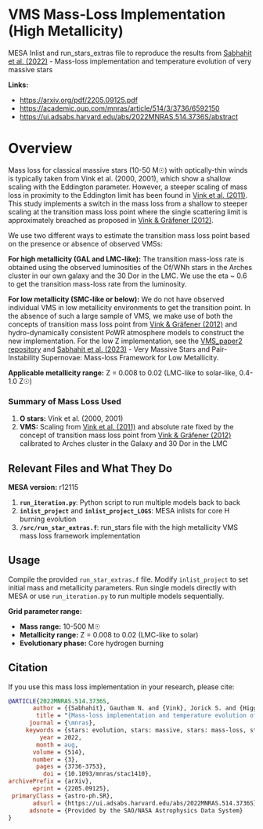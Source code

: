 # VMS Mass-Loss Implementation (High Metallicity)

MESA Inlist and run_stars_extras file to reproduce the results from [Sabhahit et al. (2022)](https://ui.adsabs.harvard.edu/abs/2022MNRAS.514.3736S/abstract) - Mass-loss implementation and temperature evolution of very massive stars

**Links:**
- https://arxiv.org/pdf/2205.09125.pdf
- https://academic.oup.com/mnras/article/514/3/3736/6592150
- https://ui.adsabs.harvard.edu/abs/2022MNRAS.514.3736S/abstract

# Overview

Mass loss for classical massive stars (10-50 M☉) with optically-thin winds is typically taken from Vink et al. (2000, 2001), which show a shallow scaling with the Eddington parameter. However, a steeper scaling of mass loss in proximity to the Eddington limit has been found in [Vink et al. (2011)](https://ui.adsabs.harvard.edu/abs/2011A%26A...531A.132V/abstract). This study implements a switch in the mass loss from a shallow to steeper scaling at the transition mass loss point where the single scattering limit is approximately breached as proposed in [Vink & Gräfener (2012)](https://ui.adsabs.harvard.edu/abs/2012ApJ...751L..34V/abstract).

We use two different ways to estimate the transition mass loss point based on the presence or absence of observed VMSs:

**For high metallicity (GAL and LMC-like):** The transition mass-loss rate is obtained using the observed luminosities of the Of/WNh stars in the Arches cluster in our own galaxy and the 30 Dor in the LMC. We use the eta ~ 0.6 to get the transition mass-loss rate from the luminosity.

**For low metallicity (SMC-like or below):** We do not have observed individual VMS in low metallicity environments to get the transition point. In the absence of such a large sample of VMS, we make use of both the concepts of transition mass loss point from [Vink & Gräfener (2012)](https://ui.adsabs.harvard.edu/abs/2012ApJ...751L..34V/abstract) and hydro-dynamically consistent PoWR atmosphere models to construct the new implementation. For the low Z implementation, see the [VMS_paper2 repository](https://github.com/gautham-sabhahit/VMS_paper2) and [Sabhahit et al. (2023)](https://ui.adsabs.harvard.edu/abs/2023MNRAS.524.1529S/abstract) - Very Massive Stars and Pair-Instability Supernovae: Mass-loss Framework for Low Metallicity.

**Applicable metallicity range:** Z = 0.008 to 0.02 (LMC-like to solar-like, 0.4-1.0 Z☉)

### Summary of Mass Loss Used

1. **O stars:** Vink et al. (2000, 2001)
2. **VMS:** Scaling from [Vink et al. (2011)](https://ui.adsabs.harvard.edu/abs/2011A%26A...531A.132V/abstract) and absolute rate fixed by the concept of transition mass loss point from [Vink & Gräfener (2012)](https://ui.adsabs.harvard.edu/abs/2012ApJ...751L..34V/abstract) calibrated to Arches cluster in the Galaxy and 30 Dor in the LMC

## Relevant Files and What They Do

**MESA version:** r12115

1. **`run_iteration.py`**: Python script to run multiple models back to back
2. **`inlist_project`** and **`inlist_project_LOGS`**: MESA inlists for core H burning evolution
3. **`/src/run_star_extras.f`**: run_stars file with the high metallicity VMS mass loss framework implementation

## Usage

Compile the provided `run_star_extras.f` file. Modify `inlist_project` to set initial mass and metallicity parameters. Run single models directly with MESA or use `run_iteration.py` to run multiple models sequentially.

**Grid parameter range:**
- **Mass range:** 10-500 M☉
- **Metallicity range:** Z = 0.008 to 0.02 (LMC-like to solar)
- **Evolutionary phase:** Core hydrogen burning
  
## Citation

If you use this mass loss implementation in your research, please cite:
```bibtex
@ARTICLE{2022MNRAS.514.3736S,
       author = {{Sabhahit}, Gautham N. and {Vink}, Jorick S. and {Higgins}, Erin R. and {Sander}, Andreas A.~C.},
        title = "{Mass-loss implementation and temperature evolution of very massive stars}",
      journal = {\mnras},
     keywords = {stars: evolution, stars: massive, stars: mass-loss, stars: winds, outflows, Astrophysics - Solar and Stellar Astrophysics, Astrophysics - Astrophysics of Galaxies, Astrophysics - High Energy Astrophysical Phenomena},
         year = 2022,
        month = aug,
       volume = {514},
       number = {3},
        pages = {3736-3753},
          doi = {10.1093/mnras/stac1410},
archivePrefix = {arXiv},
       eprint = {2205.09125},
 primaryClass = {astro-ph.SR},
       adsurl = {https://ui.adsabs.harvard.edu/abs/2022MNRAS.514.3736S},
      adsnote = {Provided by the SAO/NASA Astrophysics Data System}
}
